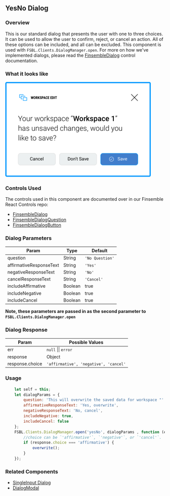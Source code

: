 ## YesNo Dialog

### Overview
This is our standard dialog that presents the user with one to three choices. It can be used to allow the user to confirm, reject, or cancel an action. All of these options can be included, and all can be excluded. This component is used with `FSBL.Clients.DialogManager.open`. For more on how we've implemented dialogs, please read the [FinsembleDialog](https://github.com/ChartIQ/finsemble-react-controls/tree/master/FinsembleDialog) control documentation.

### What it looks like
<img src="yes_no.png" height="300">


### Controls Used
The controls used in this component are documented over in our Finsemble React Controls repo:
* [FinsembleDialog](https://github.com/ChartIQ/finsemble-react-controls/tree/master/FinsembleDialog)
* [FinsembleDialogQuestion](https://github.com/ChartIQ/finsemble-react-controls/tree/master/FinsembleDialogQuestion)
* [FinsembleDialogButton](https://github.com/ChartIQ/finsemble-react-controls/tree/master/FinsembleDialogButton)

### Dialog Parameters
| Param                   | Type    | Default         |
|-------------------------|---------|-----------------|
| question                | String  | `'No Question'` |
| affirmativeResponseText | String  | `'Yes'`         |
| negativeResponseText    | String  | `'No'`          |
| cancelResponseText      | String  | `'Cancel'`      |
| includeAffirmative      | Boolean | true            |
| includeNegative         | Boolean | true            |
| includeCancel           | Boolean | true            |

**Note, these parameters are passed in as the second parameter to `FSBL.Clients.DialogManager.open`**

### Dialog Response
| Param                   | Possible Values  |
|-------------------------|-----------------|
| err                | `null` \|\| `error` |
| response | Object       |
| response.choice    | `'affirmative', 'negative', 'cancel'`          |

### Usage
```javascript
    let self = this;
    let dialogParams = {
        question: 'This will overwrite the saved data for workspace "' + workspaceName + '". Would you like to proceed?',
        affirmativeResponseText: 'Yes, overwrite',
        negativeResponseText: 'No, cancel',
        includeNegative: true,
        includeCancel: false
    };
    FSBL.Clients.DialogManager.open('yesNo', dialogParams , function (err, response) {
        //choice can be `'affirmative'`, `'negative'`, or `'cancel'`.
        if (response.choice === 'affirmative') {
            overwrite();
        }
    });
```

### Related Components
* [SingleInput Dialog](../singleInputDialog/README.md)
* [DialogModal](../dialogModal/README.md)
